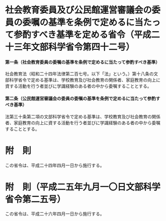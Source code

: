 # 社会教育委員及び公民館運営審議会の委員の委嘱の基準を条例で定めるに当たって参酌すべき基準を定める省令（平成二十三年文部科学省令第四十二号）
#### 第一条（社会教育委員の委嘱の基準を条例で定めるに当たって参酌すべき基準）
社会教育法（昭和二十四年法律第二百七号。以下「法」という。）第十八条の文部科学省令で定める基準は、学校教育及び社会教育の関係者、家庭教育の向上に資する活動を行う者並びに学識経験のある者の中から委嘱することとする。
#### 第二条（公民館運営審議会の委員の委嘱の基準を条例で定めるに当たって参酌すべき基準）
法第三十条第二項の文部科学省令で定める基準は、学校教育及び社会教育の関係者、家庭教育の向上に資する活動を行う者並びに学識経験のある者の中から委嘱することとする。
# 附　則
この省令は、平成二十四年四月一日から施行する。
# 附　則（平成二五年九月一〇日文部科学省令第二五号）
この省令は、平成二十六年四月一日から施行する。
